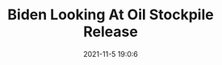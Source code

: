 ---
"title": "Biden Looking At Oil Stockpile Release"
"date": "2021-11-5 19:0:6"
"feed_name": "RIGZONE"
"feed_website": "http://www.rigzone.com/"
"feed_rss": "http://www.rigzone.com/news/rss/rigzone_latest.aspx"
"link": "https://www.rigzone.com/news/wire/biden_looking_at_oil_stockpile_release-05-nov-2021-166930-article/?rss=true"
"source": "None"
"file": "_posts/2021-1-1-b58d6a19c73ba298b4bdeac3abb76d33e8238dca.md"
"accident": "0"
"drilling": "1"
"dead": "0"
"injured": "0"
"arrested": "0"
"place": "unknown place"
"where": "unknown site"
"causes": "unknown"
"place_uri": "unknown place"
---